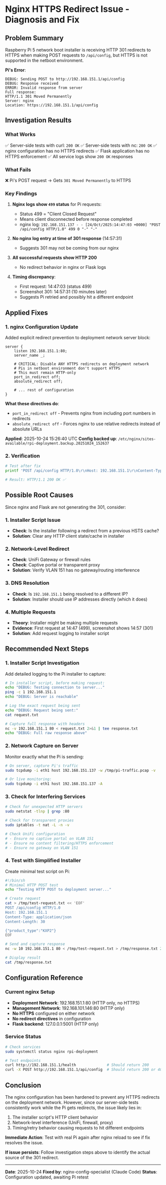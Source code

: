 # Nginx HTTPS Redirect Issue - Diagnosis and Fix

## Problem Summary

Raspberry Pi 5 network boot installer is receiving HTTP 301 redirects to HTTPS when making POST requests to `/api/config`, but HTTPS is not supported in the netboot environment.

**Pi's Error**:
```
DEBUG: Sending POST to http://192.168.151.1/api/config
DEBUG: Response received
ERROR: Invalid response from server
Full response:
HTTP/1.1 301 Moved Permanently
Server: nginx
Location: https://192.168.151.1/api/config
```

## Investigation Results

### What Works
✅ Server-side tests with curl: `200 OK`
✅ Server-side tests with nc: `200 OK`
✅ nginx configuration has no HTTPS redirects
✅ Flask application has no HTTPS enforcement
✅ All service logs show `200 OK` responses

### What Fails
❌ Pi's POST request → Gets `301 Moved Permanently` to HTTPS

### Key Findings

1. **Nginx logs show `499` status** for Pi requests:
   - Status 499 = "Client Closed Request"
   - Means client disconnected before response completed
   - nginx log: `192.168.151.137 - - [24/Oct/2025:14:47:03 +0000] "POST /api/config HTTP/1.0" 499 0 "-" "-"`

2. **No nginx log entry at time of 301 response** (14:57:31)
   - Suggests 301 may not be coming from our nginx

3. **All successful requests show HTTP 200**
   - No redirect behavior in nginx or Flask logs

4. **Timing discrepancy**:
   - First request: 14:47:03 (status 499)
   - Screenshot 301: 14:57:31 (10 minutes later)
   - Suggests Pi retried and possibly hit a different endpoint

## Applied Fixes

### 1. nginx Configuration Update

Added explicit redirect prevention to deployment network server block:

```nginx
server {
    listen 192.168.151.1:80;
    server_name _;

    # CRITICAL: Disable ANY HTTPS redirects on deployment network
    # Pis in netboot environment don't support HTTPS
    # This must remain HTTP-only
    port_in_redirect off;
    absolute_redirect off;

    # ... rest of configuration
}
```

**What these directives do**:
- `port_in_redirect off` - Prevents nginx from including port numbers in redirects
- `absolute_redirect off` - Forces nginx to use relative redirects instead of absolute URLs

**Applied**: 2025-10-24 15:26:40 UTC
**Config backed up**: `/etc/nginx/sites-available/rpi-deployment.backup.20251024_152637`

### 2. Verification

```bash
# Test after fix
printf 'POST /api/config HTTP/1.0\r\nHost: 192.168.151.1\r\nContent-Type: application/json\r\nContent-Length: 78\r\n\r\n{"product_type":"KXP2","venue_code":"CORO","serial_number":"test"}' | nc 192.168.151.1 80

# Result: HTTP/1.1 200 OK ✅
```

## Possible Root Causes

Since nginx and Flask are not generating the 301, consider:

### 1. Installer Script Issue
- **Check**: Is the installer following a redirect from a previous HSTS cache?
- **Solution**: Clear any HTTP client state/cache in installer

### 2. Network-Level Redirect
- **Check**: UniFi Gateway or firewall rules
- **Check**: Captive portal or transparent proxy
- **Solution**: Verify VLAN 151 has no gateway/routing interference

### 3. DNS Resolution
- **Check**: Is `192.168.151.1` being resolved to a different IP?
- **Solution**: Installer should use IP addresses directly (which it does)

### 4. Multiple Requests
- **Theory**: Installer might be making multiple requests
- **Evidence**: First request at 14:47 (499), screenshot shows 14:57 (301)
- **Solution**: Add request logging to installer script

## Recommended Next Steps

### 1. Installer Script Investigation

Add detailed logging to the Pi installer to capture:
```bash
# In installer script, before making request:
echo "DEBUG: Testing connection to server..."
ping -c 1 192.168.151.1
echo "DEBUG: Server is reachable"

# Log the exact request being sent
echo "DEBUG: Request being sent:"
cat request.txt

# Capture full response with headers
nc -v 192.168.151.1 80 < request.txt 2>&1 | tee response.txt
echo "DEBUG: Full raw response above"
```

### 2. Network Capture on Server

Monitor exactly what the Pi is sending:
```bash
# On server, capture Pi's traffic
sudo tcpdump -i eth1 host 192.168.151.137 -w /tmp/pi-traffic.pcap -v

# Or live monitoring:
sudo tcpdump -i eth1 host 192.168.151.137 -A
```

### 3. Check for Interfering Services

```bash
# Check for unexpected HTTP servers
sudo netstat -tlnp | grep :80

# Check for transparent proxies
sudo iptables -t nat -L -n -v

# Check UniFi configuration
# - Ensure no captive portal on VLAN 151
# - Ensure no content filtering/HTTPS enforcement
# - Ensure no gateway on VLAN 151
```

### 4. Test with Simplified Installer

Create minimal test script on Pi:
```bash
#!/bin/sh
# Minimal HTTP POST test
echo "Testing HTTP POST to deployment server..."

# Create request
cat > /tmp/test-request.txt << 'EOF'
POST /api/config HTTP/1.0
Host: 192.168.151.1
Content-Type: application/json
Content-Length: 30

{"product_type":"KXP2"}
EOF

# Send and capture response
nc -w 10 192.168.151.1 80 < /tmp/test-request.txt > /tmp/response.txt 2>&1

# Display result
cat /tmp/response.txt
```

## Configuration Reference

### Current nginx Setup
- **Deployment Network**: 192.168.151.1:80 (HTTP only, no HTTPS)
- **Management Network**: 192.168.101.146:80 (HTTP only)
- **No HTTPS** configured on either network
- **No redirect directives** in configuration
- **Flask backend**: 127.0.0.1:5001 (HTTP only)

### Service Status
```bash
# Check services
sudo systemctl status nginx rpi-deployment

# Test endpoints
curl http://192.168.151.1/health              # Should return 200
curl -X POST http://192.168.151.1/api/config  # Should return 200 or 400
```

## Conclusion

The nginx configuration has been hardened to prevent any HTTPS redirects on the deployment network. However, since our server-side tests consistently work while the Pi gets redirects, the issue likely lies in:

1. The installer script's HTTP client behavior
2. Network-level interference (UniFi, firewall, proxy)
3. Timing/retry behavior causing requests to hit different endpoints

**Immediate Action**: Test with real Pi again after nginx reload to see if fix resolves the issue.

**If issue persists**: Follow investigation steps above to identify the actual source of the 301 redirect.

---

**Date**: 2025-10-24
**Fixed by**: nginx-config-specialist (Claude Code)
**Status**: Configuration updated, awaiting Pi retest
